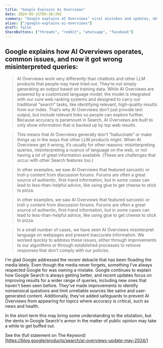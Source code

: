 ```yaml
---
title: "Google Explains Ai Overviews"
date: 2024-05-31T05:38:29Z
summary: "Google explains AI Overviews’ viral mistakes and updates, defends accuracy"
alias: ["/google-explains-ai-overviews"]
draft: false
ShareButtons: ["threads", "reddit", "whatsapp", "facebook"]
---
```


## Google explains how AI Overviews operates, common issues, and now it got wrong misinterpreted queries:

> AI Overviews work very differently than chatbots and other LLM products that people may have tried out. They’re not simply generating an output based on training data. While AI Overviews are powered by a customized language model, the model is integrated with our core web ranking systems and designed to carry out traditional “search” tasks, like identifying relevant, high-quality results from our index. That’s why AI Overviews don’t just provide text output, but include relevant links so people can explore further. Because accuracy is paramount in Search, AI Overviews are built to only show information that is backed up by top web results.

> This means that AI Overviews generally don't “hallucinate” or make things up in the ways that other LLM products might. When AI Overviews get it wrong, it’s usually for other reasons: misinterpreting queries, misinterpreting a nuance of language on the web, or not having a lot of great information available. (These are challenges that occur with other Search features too.)

> In other examples, we saw AI Overviews that featured sarcastic or troll-y content from discussion forums. Forums are often a great source of authentic, first-hand information, but in some cases can lead to less-than-helpful advice, like using glue to get cheese to stick to pizza.

> In other examples, we saw AI Overviews that featured sarcastic or troll-y content from discussion forums. Forums are often a great source of authentic, first-hand information, but in some cases can lead to less-than-helpful advice, like using glue to get cheese to stick to pizza.

> In a small number of cases, we have seen AI Overviews misinterpret language on webpages and present inaccurate information. We worked quickly to address these issues, either through improvements to our algorithms or through established processes to remove responses that don't comply with our policies.

I'm glad Google addressed the recenr debacle that has been floading the media lately. Even though the media never forgets, something I've always respected Google for was owning a mistake. Google continues to explain how Google Search is always getting better, and recent updates focus on improving results for a wider range of queries, including new ones that haven't been seen before. They've made improvements to identify nonsensical questions and limit unreliable sources like satire and user-generated content. Additionally, they've added safeguards to prevent AI Overviews from appearing for topics where accuracy is critical, such as news and health.

In the short term this may bring some understanding to the situtation, but the dents in Google Search's armor in the matter of public opinion may take a while to get buffed out. 

See the (full statement on The Keyword)[https://blog.google/products/search/ai-overviews-update-may-2024/]
